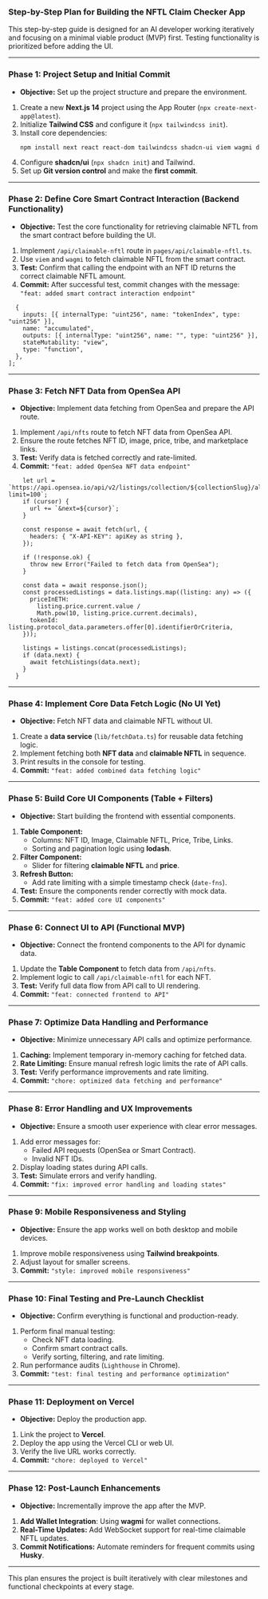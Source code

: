 ### Step-by-Step Plan for Building the **NFTL Claim Checker** App

This step-by-step guide is designed for an AI developer working iteratively and focusing on a minimal viable product (MVP) first. Testing functionality is prioritized before adding the UI.

---

### **Phase 1: Project Setup and Initial Commit**

- **Objective:** Set up the project structure and prepare the environment.

1. Create a new **Next.js 14** project using the App Router (`npx create-next-app@latest`).
2. Initialize **Tailwind CSS** and configure it (`npx tailwindcss init`).
3. Install core dependencies:
   ```bash
   npm install next react react-dom tailwindcss shadcn-ui viem wagmi date-fns lodash
   ```
4. Configure **shadcn/ui** (`npx shadcn init`) and Tailwind.
5. Set up **Git version control** and make the **first commit**.

---

### **Phase 2: Define Core Smart Contract Interaction (Backend Functionality)**

- **Objective:** Test the core functionality for retrieving claimable NFTL from the smart contract before building the UI.

1. Implement `/api/claimable-nftl` route in `pages/api/claimable-nftl.ts`.
2. Use `viem` and `wagmi` to fetch claimable NFTL from the smart contract.
3. **Test:** Confirm that calling the endpoint with an NFT ID returns the correct claimable NFTL amount.
4. **Commit:** After successful test, commit changes with the message: `"feat: added smart contract interaction endpoint"`

```const abi = [
  {
    inputs: [{ internalType: "uint256", name: "tokenIndex", type: "uint256" }],
    name: "accumulated",
    outputs: [{ internalType: "uint256", name: "", type: "uint256" }],
    stateMutability: "view",
    type: "function",
  },
];
```

---

### **Phase 3: Fetch NFT Data from OpenSea API**

- **Objective:** Implement data fetching from OpenSea and prepare the API route.

1. Implement `/api/nfts` route to fetch NFT data from OpenSea API.
2. Ensure the route fetches NFT ID, image, price, tribe, and marketplace links.
3. **Test:** Verify data is fetched correctly and rate-limited.
4. **Commit:** `"feat: added OpenSea NFT data endpoint"`

```async function fetchListings(cursor: string | null) {
    let url = `https://api.opensea.io/api/v2/listings/collection/${collectionSlug}/all?limit=100`;
    if (cursor) {
      url += `&next=${cursor}`;
    }

    const response = await fetch(url, {
      headers: { "X-API-KEY": apiKey as string },
    });

    if (!response.ok) {
      throw new Error("Failed to fetch data from OpenSea");
    }

    const data = await response.json();
    const processedListings = data.listings.map((listing: any) => ({
      priceInETH:
        listing.price.current.value /
        Math.pow(10, listing.price.current.decimals),
      tokenId: listing.protocol_data.parameters.offer[0].identifierOrCriteria,
    }));

    listings = listings.concat(processedListings);
    if (data.next) {
      await fetchListings(data.next);
    }
  }
```

---

### **Phase 4: Implement Core Data Fetch Logic (No UI Yet)**

- **Objective:** Fetch NFT data and claimable NFTL without UI.

1. Create a **data service** (`lib/fetchData.ts`) for reusable data fetching logic.
2. Implement fetching both **NFT data** and **claimable NFTL** in sequence.
3. Print results in the console for testing.
4. **Commit:** `"feat: added combined data fetching logic"`

---

### **Phase 5: Build Core UI Components (Table + Filters)**

- **Objective:** Start building the frontend with essential components.

1. **Table Component:**
   - Columns: NFT ID, Image, Claimable NFTL, Price, Tribe, Links.
   - Sorting and pagination logic using **lodash**.
2. **Filter Component:**
   - Slider for filtering **claimable NFTL** and **price**.
3. **Refresh Button:**
   - Add rate limiting with a simple timestamp check (`date-fns`).
4. **Test:** Ensure the components render correctly with mock data.
5. **Commit:** `"feat: added core UI components"`

---

### **Phase 6: Connect UI to API (Functional MVP)**

- **Objective:** Connect the frontend components to the API for dynamic data.

1. Update the **Table Component** to fetch data from `/api/nfts`.
2. Implement logic to call `/api/claimable-nftl` for each NFT.
3. **Test:** Verify full data flow from API call to UI rendering.
4. **Commit:** `"feat: connected frontend to API"`

---

### **Phase 7: Optimize Data Handling and Performance**

- **Objective:** Minimize unnecessary API calls and optimize performance.

1. **Caching:** Implement temporary in-memory caching for fetched data.
2. **Rate Limiting:** Ensure manual refresh logic limits the rate of API calls.
3. **Test:** Verify performance improvements and rate limiting.
4. **Commit:** `"chore: optimized data fetching and performance"`

---

### **Phase 8: Error Handling and UX Improvements**

- **Objective:** Ensure a smooth user experience with clear error messages.

1. Add error messages for:
   - Failed API requests (OpenSea or Smart Contract).
   - Invalid NFT IDs.
2. Display loading states during API calls.
3. **Test:** Simulate errors and verify handling.
4. **Commit:** `"fix: improved error handling and loading states"`

---

### **Phase 9: Mobile Responsiveness and Styling**

- **Objective:** Ensure the app works well on both desktop and mobile devices.

1. Improve mobile responsiveness using **Tailwind breakpoints**.
2. Adjust layout for smaller screens.
3. **Commit:** `"style: improved mobile responsiveness"`

---

### **Phase 10: Final Testing and Pre-Launch Checklist**

- **Objective:** Confirm everything is functional and production-ready.

1. Perform final manual testing:
   - Check NFT data loading.
   - Confirm smart contract calls.
   - Verify sorting, filtering, and rate limiting.
2. Run performance audits (`Lighthouse` in Chrome).
3. **Commit:** `"test: final testing and performance optimization"`

---

### **Phase 11: Deployment on Vercel**

- **Objective:** Deploy the production app.

1. Link the project to **Vercel**.
2. Deploy the app using the Vercel CLI or web UI.
3. Verify the live URL works correctly.
4. **Commit:** `"chore: deployed to Vercel"`

---

### **Phase 12: Post-Launch Enhancements**

- **Objective:** Incrementally improve the app after the MVP.

1. **Add Wallet Integration**: Using **wagmi** for wallet connections.
2. **Real-Time Updates:** Add WebSocket support for real-time claimable NFTL updates.
3. **Commit Notifications:** Automate reminders for frequent commits using **Husky**.

---

This plan ensures the project is built iteratively with clear milestones and functional checkpoints at every stage.
